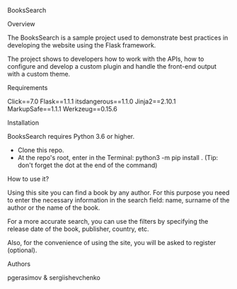 BooksSearch

Overview

The BooksSearch is a sample project used to demonstrate best practices in developing the website using the Flask framework.

The project shows to developers how to work with the APIs, how to configure and develop a custom plugin and handle the front-end output with a custom theme.

Requirements

Click==7.0
Flask==1.1.1
itsdangerous==1.1.0
Jinja2==2.10.1
MarkupSafe==1.1.1
Werkzeug==0.15.6

Installation

BooksSearch requires Python 3.6 or higher.

- Clone this repo.
- At the repo's root, enter in the Terminal: python3 -m pip install . (Tip: don't forget the dot at the end of the command)

How to use it?

Using this site you can find a book by any author. For this purpose you need to enter the necessary information in the search field: name, surname of the author or the name of the book. 

For a more accurate search, you can use the filters by specifying the release date of the book, publisher, country, etc. 

Also, for the convenience of using the site, you will be asked to register (optional).

Authors

pgerasimov & sergiishevchenko